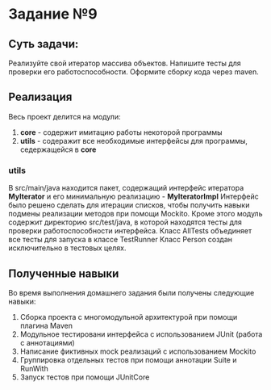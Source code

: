 # Задание №9

## Суть задачи:
Реализуйте свой итератор массива объектов.
Напишите тесты для проверки его работоспособности.
Оформите сборку кода через maven.

## Реализация
Весь проект делится на модули:
1. **core** - содержит имитацию работы некоторой программы
2. **utils** - содеражит все необходимые интерфейсы для программы, седержащейся в **core**

### utils
В src/main/java находится пакет, содержащий интерфейс итератора **MyIterator** и его минимальную реализацию - **MyIteratorImpl**
Интерфейс было решено сделать для итерации списков, чтобы получить навыки подмены реализации методов при помощи Mockito.
Кроме этого модуль содержит директорию src/test/java, в которой находятся тесты для проверки работоспособности интерфейса.
Класс AllTests объединяет все тесты для запуска в классе TestRunner
Класс Person создан исключительно в тестовых целях.

## Полученные навыки

Во время выполнения домашнего задания были получены следующие навыки:

1. Сборка проекта с многомодульной архитектурой при помощи плагина Maven
2. Модульное тестировани интерфейса с использованием JUnit (работа с аннотациями)
3. Написание фиктивных mock реализаций с использованием Mockito
4. Группировка отдельных тестов при помощи аннотации Suite и RunWith
5. Запуск тестов при помощи JUnitCore